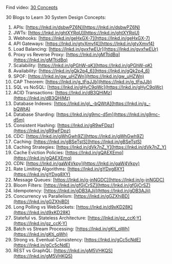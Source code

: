 Find video: [30 Concepts](https://www.youtube.com/watch?v=s9Qh9fWeOAk)

30 Blogs to Learn 30 System Design Concepts:

1. APIs: [https://lnkd.in/dsbwPZ6N](https://lnkd.in/dsbwPZ6N)
2. JWTs: [https://lnkd.in/ghtXYRqU](https://lnkd.in/ghtXYRqU)
3. Webhooks: [https://lnkd.in/geHxGX-7](https://lnkd.in/geHxGX-7)
4. API Gateways: [https://lnkd.in/gtyXmvf4](https://lnkd.in/gtyXmvf4)
5. Load Balancing: [https://lnkd.in/gvxfwEUr](https://lnkd.in/gvxfwEUr)
6. Proxy vs Reverse Proxy: [https://lnkd.in/gMTtidBq](https://lnkd.in/gMTtidBq)
7. Scalability: [https://lnkd.in/gPGhW-qK](https://lnkd.in/gPGhW-qK)
8. Availability: [https://lnkd.in/gQk2p4_6](https://lnkd.in/gQk2p4_6)
9. SPOF: [https://lnkd.in/gw_uHZWn](https://lnkd.in/gw_uHZWn)
10. CAP Theorem: [https://lnkd.in/g_tFqJJb](https://lnkd.in/g_tFqJJb)
11. SQL vs NoSQL: [https://lnkd.in/gHyC9qWc](https://lnkd.in/gHyC9qWc)
12. ACID Transactions: [https://lnkd.in/dB3QHiMz](https://lnkd.in/dB3QHiMz)
13. Database Indexes: [https://lnkd.in/g\_-bQWtA](https://lnkd.in/g_-bQWtA)
14. Database Sharding: [https://lnkd.in/g9mc-d5m](https://lnkd.in/g9mc-d5m)
15. Consistent Hashing: [https://lnkd.in/gR9wFDpz](https://lnkd.in/gR9wFDpz)
16. CDC: [https://lnkd.in/gWhGwh9Z](https://lnkd.in/gWhGwh9Z)
17. Caching: [https://lnkd.in/gBSeTstS](https://lnkd.in/gBSeTstS)
18. Caching Strategies: [https://lnkd.in/dVk7nZ_Y](https://lnkd.in/dVk7nZ_Y)
19. Cache Eviction Policies: [https://lnkd.in/gQAEXEmq](https://lnkd.in/gQAEXEmq)
20. CDN: [https://lnkd.in/gaW4Vkpy](https://lnkd.in/gaW4Vkpy)
21. Rate Limiting Algorithms: [https://lnkd.in/gYDxg8XY](https://lnkd.in/gYDxg8XY)
22. Message Queues: [https://lnkd.in/g-jnNGDC](https://lnkd.in/g-jnNGDC)
23. Bloom Filters: [https://lnkd.in/gfGjCrSZ](https://lnkd.in/gfGjCrSZ)
24. Idempotency: [https://lnkd.in/gDB3AJij](https://lnkd.in/gDB3AJij)
25. Concurrency vs Parallelism: [https://lnkd.in/gGZXhjBD](https://lnkd.in/gGZXhjBD)
26. Long Polling vs WebSockets: [https://lnkd.in/d9xKD28K](https://lnkd.in/d9xKD28K)
27. Stateful vs. Stateless Architecture: [https://lnkd.in/gz_ccK-Y](https://lnkd.in/gz_ccK-Y)
28. Batch vs Stream Processing: [https://lnkd.in/gKtj_qWh](https://lnkd.in/gKtj_qWh)
29. Strong vs. Eventual Consistency: [https://lnkd.in/gCc5cNdE](https://lnkd.in/gCc5cNdE)
30. REST vs GraphQL: [https://lnkd.in/gM5VHKQS](https://lnkd.in/gM5VHKQS)
